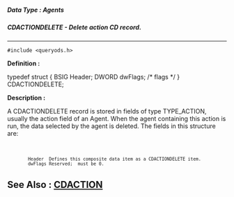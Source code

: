 ##### Data Type : Agents
##### CDACTIONDELETE - Delete action CD record.
---
```
#include <queryods.h>
```

**Definition :**

typedef struct {
   BSIG Header;
   DWORD dwFlags; /* flags */
} CDACTIONDELETE;

**Description :**

A CDACTIONDELETE record is stored in fields of type TYPE_ACTION, usually the action field of an Agent.  When the agent containing this action is run, the data selected by the agent is deleted.  The fields in this structure are:
<ul><br>

<ul><tt><font size="2">Header &nbsp;Defines this composite data item as a CDACTIONDELETE item.</font></tt><br>
<tt><font size="2">dwFlags Reserved; &nbsp;must be 0.</font></tt></ul>
</ul>



**See Also :**
[CDACTION](/domino-c-api-docs/reference/Data/CDACTION)
---
